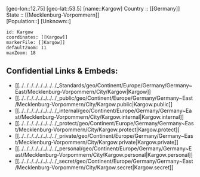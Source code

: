 ﻿---
location: [53.5,12.75] 
mapzoom: [7,12] 
mapmarker: city 
type: City
tags:
- geo/City


SpocWebEntityId: 31306
isDeleted: false
confidential: public

---
[geo-lon::12.75] 
[geo-lat::53.5] 
[name::Kargow] 
Country :: [[Germany]]  
State :: [[Mecklenburg-Vorpommern]]  
[Population::] 
[Unknown::] 


```leaflet
id: Kargow
coordinates: [[Kargow]] 
markerFile: [[Kargow]] 
defaultZoom: 11 
maxZoom: 18
```


## Confidential Links & Embeds: 
- [[../../../../../../../../_Standards/geo/Continent/Europe/Germany/Germany~East/Mecklenburg-Vorpommern/City/Kargow|Kargow]] 
- [[../../../../../../../../_public/geo/Continent/Europe/Germany/Germany~East/Mecklenburg-Vorpommern/City/Kargow.public|Kargow.public]] 
- [[../../../../../../../../_internal/geo/Continent/Europe/Germany/Germany~East/Mecklenburg-Vorpommern/City/Kargow.internal|Kargow.internal]] 
- [[../../../../../../../../_protect/geo/Continent/Europe/Germany/Germany~East/Mecklenburg-Vorpommern/City/Kargow.protect|Kargow.protect]] 
- [[../../../../../../../../_private/geo/Continent/Europe/Germany/Germany~East/Mecklenburg-Vorpommern/City/Kargow.private|Kargow.private]] 
- [[../../../../../../../../_personal/geo/Continent/Europe/Germany/Germany~East/Mecklenburg-Vorpommern/City/Kargow.personal|Kargow.personal]] 
- [[../../../../../../../../_secret/geo/Continent/Europe/Germany/Germany~East/Mecklenburg-Vorpommern/City/Kargow.secret|Kargow.secret]] 
